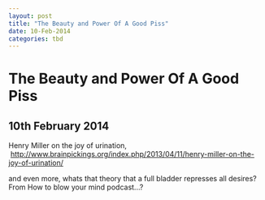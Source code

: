 ```yaml
---
layout: post
title: "The Beauty and Power Of A Good Piss"
date: 10-Feb-2014
categories: tbd
---
```


# The Beauty and Power Of A Good Piss

## 10th February 2014

Henry Miller on the joy of urination,   http://www.brainpickings.org/index.php/2013/04/11/henry-miller-on-the-joy-of-urination/

and even more, whats that theory that a full bladder represses all desires? From How to blow your mind podcast...?

 

 
